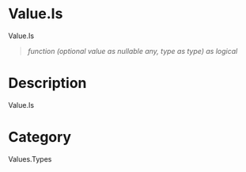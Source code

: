 ﻿# Value.Is
Value.Is
> _function (optional value as nullable any, type as type) as logical_
# Description 
Value.Is
# Category 
Values.Types
